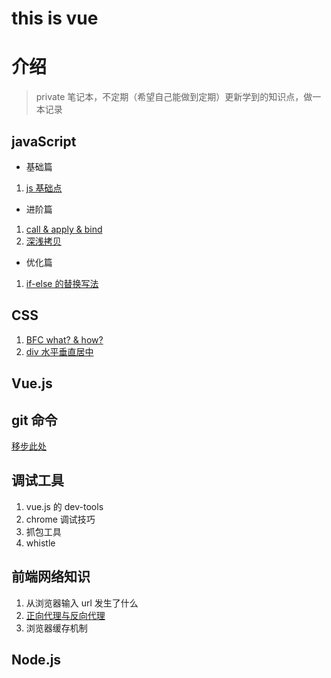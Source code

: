 # this is vue

# 介绍

> private 笔记本，不定期（希望自己能做到定期）更新学到的知识点，做一本记录

## **javaScript**

- 基础篇

1. [js 基础点](/docs/js/base.md)

- 进阶篇

1. [call & apply & bind](/docs/js/call.md)
2. [深浅拷贝](/docs/js/copy.md)

- 优化篇

1. [if-else 的替换写法](/docs/js/if-else.md)

## **CSS**

1. [BFC what? & how?](/docs/css/BFC.md)
2. [div 水平垂直居中](/docs/css/divCenter.md)

## **Vue.js**

## **git 命令**

[移步此处](https://github.com/zy9852/git-test)

## 调试工具

1. vue.js 的 dev-tools
2. chrome 调试技巧
3. 抓包工具
4. whistle

## 前端网络知识

1. 从浏览器输入 url 发生了什么
2. [正向代理与反向代理](/docs/network/proxy.md)
3. 浏览器缓存机制

## Node.js
